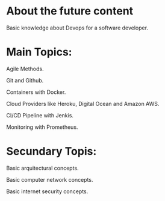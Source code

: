 # About the future content
Basic knowledge about Devops for a software developer.
# Main Topics:

<p>Agile Methods.</p>
<p>Git and Github.</p>
<p>Containers with Docker.</p>
<p>Cloud Providers like Heroku, Digital Ocean and Amazon AWS.</p>
<p>CI/CD Pipeline with Jenkis.</p>
<p>Monitoring with Prometheus.</p>

# Secundary Topis:
<p>Basic arquitectural concepts.</p>
<p>Basic computer network concepts.</p>
<p>Basic internet security concepts.</p>
